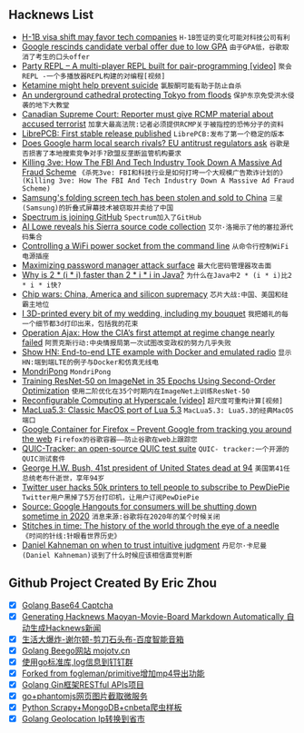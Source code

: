 ## Hacknews List


- [H-1B visa shift may favor tech companies](https://www.sfchronicle.com/business/article/H-1B-shift-may-favor-tech-companies-13434868.php)  `H-1B签证的变化可能对科技公司有利`
- [Google rescinds candidate verbal offer due to low GPA](https://www.reddit.com/r/cscareerquestions/comments/a1xqeo/verbal_offer_rescinded_due_to_gpa/)  `由于GPA低，谷歌取消了考生的口头offer`
- [Party REPL – A multi-player REPL built for pair-programming [video]](https://www.youtube.com/watch?v=AJING0Vigpg)  `聚会REPL -一个多播放器REPL构建的对编程[视频]`
- [Ketamine might help prevent suicide](https://www.nytimes.com/2018/11/30/opinion/sunday/suicide-ketamine-depression.html)  `氯胺酮可能有助于防止自杀`
- [An underground cathedral protecting Tokyo from floods](http://www.bbc.com/future/story/20181129-the-underground-cathedral-protecting-tokyo-from-floods)  `保护东京免受洪水侵袭的地下大教堂`
- [Canadian Supreme Court: Reporter must give RCMP material about accused terrorist](https://www.thestar.com/news/canada/2018/11/30/vice-media-reporter-must-give-rcmp-material-about-accused-terrorist-supreme-court.html)  `加拿大最高法院:记者必须提供RCMP关于被指控的恐怖分子的资料`
- [LibrePCB: First stable release published](https://librepcb.org/blog/2018-11-25_release_0.1.0/)  `LibrePCB:发布了第一个稳定的版本`
- [Does Google harm local search rivals? EU antitrust regulators ask](https://www.reuters.com/article/us-eu-google-antitrust/does-google-harm-local-search-rivals-eu-antitrust-regulators-ask-idUSKCN1NZ2ER)  `谷歌是否损害了本地搜索竞争对手?欧盟反垄断监管机构要求`
- [Killing 3ve: How The FBI And Tech Industry Took Down A Massive Ad Fraud Scheme](https://www.buzzfeednews.com/article/craigsilverman/3ve-botnet-ad-fraud-fbi-takedown)  `《杀死3ve: FBI和科技行业是如何打垮一个大规模广告欺诈计划的》(Killing 3ve: How The FBI And Tech Industry Down A Massive Ad Fraud Scheme)`
- [Samsung&#39;s folding screen tech has been stolen and sold to China](https://www.cnn.com/2018/11/30/tech/samsung-china-tech-theft/index.html)  `三星(Samsung)的折叠式屏幕技术被窃取并卖给了中国`
- [Spectrum is joining GitHub](https://spectrum.chat/spectrum/general/spectrum-is-joining-github~1d3eb8ee-4c99-46c0-8daf-ca35a96be6ce)  `Spectrum加入了GitHub`
- [Al Lowe reveals his Sierra source code collection](https://arstechnica.com/gaming/2018/11/al-lowe-reveals-his-sierra-source-code-collection-then-puts-all-of-it-on-ebay/)  `艾尔·洛揭示了他的塞拉源代码集合`
- [Controlling a WiFi power socket from the command line](https://blog.georgovassilis.com/2016/05/07/controlling-the-tp-link-hs100-wi-fi-smart-plug/)  `从命令行控制WiFi电源插座`
- [Maximizing password manager attack surface](https://palant.de/2018/11/30/maximizing-password-manager-attack-surface-leaning-from-kaspersky)  `最大化密码管理器攻击面`
- [Why is 2 * (i * i) faster than 2 * i * i in Java?](https://stackoverflow.com/questions/53452713/why-is-2-i-i-faster-than-2-i-i-in-java)  `为什么在Java中2 * (i * i)比2 * i * i快?`
- [Chip wars: China, America and silicon supremacy](https://www.economist.com/leaders/2018/12/01/chip-wars-china-america-and-silicon-supremacy)  `芯片大战:中国、美国和硅霸主地位`
- [I 3D-printed every bit of my wedding, including my bouquet](https://www.technologyreview.com/s/612486/i-3-d-printed-every-bit-of-my-weddingincluding-my-bouquet/)  `我把婚礼的每一个细节都3d打印出来，包括我的花束`
- [Operation Ajax: How the CIA’s first attempt at regime change nearly failed](https://www.laphamsquarterly.org/roundtable/operation-ajax)  `阿贾克斯行动:中央情报局第一次试图改变政权的努力几乎失败`
- [Show HN: End-to-end LTE example with Docker and emulated radio](https://github.com/pgorczak/srslte-docker-emulated)  `显示HN:端到端LTE的例子与Docker和仿真无线电`
- [MondriPong](http://www.kmhcreative.com/labs/demos/MondriPong/index.html)  `MondriPong`
- [Training ResNet-50 on ImageNet in 35 Epochs Using Second-Order Optimization](https://arxiv.org/abs/1811.12019)  `使用二阶优化在35个时期内在ImageNet上训练ResNet-50`
- [Reconfigurable Computing at Hyperscale [video]](https://www.youtube.com/watch?v=mPi2LHLQ9OQ)  `超尺度可重构计算[视频]`
- [MacLua5.3: Classic MacOS port of Lua 5.3](https://github.com/SolraBizna/MacLua5.3)  `MacLua5.3: Lua5.3的经典MacOS端口`
- [Google Container for Firefox – Prevent Google from tracking you around the web](https://addons.mozilla.org/en-US/firefox/addon/google-container/?src=recommended)  `Firefox的谷歌容器——防止谷歌在web上跟踪您`
- [QUIC-Tracker: an open-source QUIC test suite](https://quic-tracker.info.ucl.ac.be/blog/)  `QUIC- tracker:一个开源的QUIC测试套件`
- [George H.W. Bush, 41st president of United States dead at 94](https://www.usatoday.com/story/news/politics/2018/11/30/george-h-w-bush-dead-94/544336002/)  `美国第41任总统老布什逝世，享年94岁`
- [Twitter user hacks 50k printers to tell people to subscribe to PewDiePie](https://www.zdnet.com/google-amp/article/twitter-user-hacks-50000-printers-to-tell-people-to-subscribe-to-pewdiepie/)  `Twitter用户黑掉了5万台打印机，让用户订阅PewDiePie`
- [Source: Google Hangouts for consumers will be shutting down sometime in 2020](https://9to5google.com/2018/11/30/google-hangouts-shutting-down/)  `消息来源:谷歌将在2020年的某个时候关闭`
- [Stitches in time: The history of the world through the eye of a needle](https://www.spectator.co.uk/2018/10/stitches-in-time-the-history-of-the-world-through-the-eye-of-a-needle/)  `《时间的针线:针眼看世界历史》`
- [Daniel Kahneman on when to trust intuitive judgment](https://www.thinkadvisor.com/2018/11/16/daniel-kahneman-do-not-trust-your-intuition-even-f/?slreturn=20181030094020)  `丹尼尔·卡尼曼(Daniel Kahneman)谈到了什么时候应该相信直觉判断`

## Github Project Created By Eric Zhou

- [x] [Golang Base64 Captcha](https://github.com/mojocn/base64Captcha)
- [x] [Generating Hacknews Maoyan-Movie-Board Markdown Automatically 自动生成Hacknews新闻](https://github.com/dejavuzhou/md-genie)
- [x] [生活大爆炸-谢尔顿-剪刀石头布-百度智能音箱](https://github.com/mojocn/dueros-bang-game)
- [x] [Golang Beego网站 mojotv.cn](https://github.com/mojocn/www.mojotv.cn)
- [x] [使用go标准库,log信息到钉钉群](https://github.com/mojocn/dooger)
- [x] [Forked from fogleman/primitive增加mp4导出功能](https://github.com/mojocn/primitive)
- [x] [Golang Gin框架RESTful APIs项目](https://github.com/JJJJJJJerk/ezier-golang-web-api-framework)
- [x] [go+phantomjs网页图片截取微服务](https://github.com/mojocn/screen_shot)
- [x] [Python Scrapy+MongoDB+cnbeta爬虫样板](https://github.com/mojocn/scrapy_mongodb_boilerplate_cnbeta)
- [x] [Golang Geolocation Ip转换到省市](https://github.com/mojocn/ip2location)